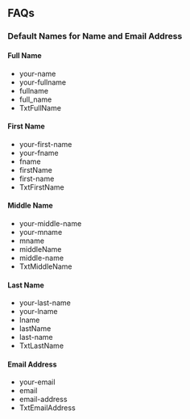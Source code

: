 ## FAQs

### Default Names for Name and Email Address
#### Full Name
- your-name
- your-fullname
- fullname
- full_name
- TxtFullName

#### First Name
- your-first-name
- your-fname
- fname
- firstName
- first-name
- TxtFirstName

#### Middle Name
- your-middle-name
- your-mname
- mname
- middleName
- middle-name
- TxtMiddleName

#### Last Name
- your-last-name
- your-lname
- lname
- lastName
- last-name
- TxtLastName

#### Email Address
- your-email
- email
- email-address
- TxtEmailAddress